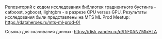Репозиторий с кодом исследования библиотек градиентного бустинга - catboost, xgboost, lightgbm - в разрезе CPU versus GPU.
Результаты исследования были представлены на MTS ML Prod Meetup: https://dataheroes.ru/mts-ml-prod-01

Ссылка для скачивания данных:
https://disk.yandex.ru/d/t1iF0ANZMlxHLA
